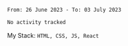 <!--START_SECTION:waka-->

```txt
From: 26 June 2023 - To: 03 July 2023

No activity tracked
```

<!--END_SECTION:waka-->
My Stack: `HTML, CSS, JS, React`
